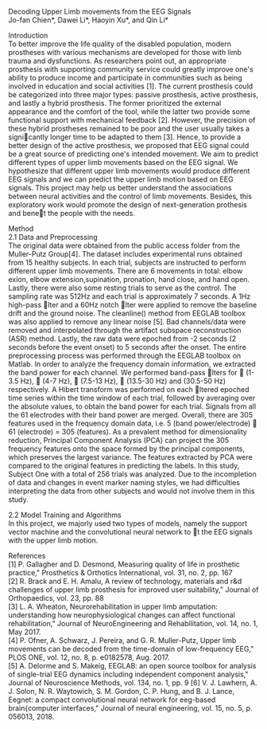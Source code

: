 Decoding Upper Limb movements from the EEG Signals<br>
Jo-fan Chien*, Dawei Li*, Haoyin Xu*, and Qin Li*

Introduction<br>
To better improve the life quality of the disabled population, modern prostheses with various mechanisms
are developed for those with limb trauma and dysfunctions. As researchers point out, an appropriate prosthesis
with supporting community service could greatly improve one's ability to produce income and participate
in communities such as being involved in education and social activities [1]. The current prosthesis could be
categorized into three major types: passive prosthesis, active prosthesis, and lastly a hybrid prosthesis. The
former prioritized the external appearance and the comfort of the tool, while the latter two provide some
functional support with mechanical feedback [2]. However, the precision of these hybrid prostheses remained
to be poor and the user usually takes a signicantly longer time to be adapted to them [3]. Hence, to provide
a better design of the active prosthesis, we proposed that EEG signal could be a great source of predicting
one's intended movement. We aim to predict different types of upper limb movements based on the EEG
signal. We hypothesize that different upper limb movements would produce different EEG signals and we
can predict the upper limb motion based on EEG signals. This project may help us better understand the
associations between neural activities and the control of limb movements. Besides, this exploratory work
would promote the design of next-generation prothesis and benet the people with the needs.

Method<br>
2.1 Data and Preprocessing<br>
The original data were obtained from the public access folder from the Muller-Putz Group[4]. The
dataset includes experimental runs obtained from 15 healthy subjects. In each trial, subjects are instructed
to perform different upper limb movements. There are 6 movements in total: elbow exion, elbow extension,supination, pronation, hand close, and hand open. Lastly, there were also some resting trials to serve as the control. The sampling rate was 512Hz and each trial is approximately 7 seconds.
A 1Hz high-pass lter and a 60Hz notch lter were applied to remove the baseline drift and the ground
noise. The cleanline() method from EEGLAB toolbox was also applied to remove any linear noise [5]. Bad
channels/data were removed and interpolated through the artifact subspace reconstruction (ASR) method.
Lastly, the raw data were epoched from -2 seconds (2 seconds before the event onset) to 5 seconds after the
onset. The entire preprocessing process was performed through the EEGLAB toolbox on Matlab.
In order to analyze the frequency domain information, we extracted the band power for each channel.
We performed band-pass lters for  (1-3.5 Hz),  (4-7 Hz),  (7.5-13 Hz),  (13.5-30 Hz) and 
 (30.5-50
Hz) respectively. A Hibert transform was performed on each ltered epoched time series within the time
window of each trial, followed by averaging over the absolute values, to obtain the band power for each trial.
Signals from all the 61 electrodes with their band power are merged. Overall, there are 305 features used in
the frequency domain data, i.e. 5 (band power/electrode)  61 (electrode) = 305 (features).
As a prevalent method for dimensionality reduction, Principal Component Analysis (PCA) can project
the 305 frequency features onto the space formed by the principal components, which preserves the largest
variance. The features extracted by PCA were compared to the original features in predicting the labels.
In this study, Subject One with a total of 256 trials was analyzed. Due to the incompletion of data and
changes in event marker naming styles, we had difficulties interpreting the data from other subjects and
would not involve them in this study.

2.2 Model Training and Algorithms<br>
In this project, we majorly used two types of models, namely the support vector machine and the
convolutional neural network to t the EEG signals with the upper limb motion.

References<br>
[1] P. Gallagher and D. Desmond, Measuring quality of life in prosthetic practice," Prosthetics
& Orthotics International, vol. 31, no. 2, pp. 167<br>
[2] R. Brack and E. H. Amalu, A review of technology, materials and r&d challenges of upper limb
prosthesis for improved user suitability," Journal of Orthopaedics, vol. 23, pp. 88<br>
[3] L. A. Wheaton, Neurorehabilitation in upper limb amputation: understanding how neurophysiological
changes can affect functional rehabilitation," Journal of NeuroEngineering and Rehabilitation, vol. 14,
no. 1, May 2017.<br>
[4] P. Ofner, A. Schwarz, J. Pereira, and G. R. Muller-Putz, Upper limb movements can be decoded from
the time-domain of low-frequency EEG," PLOS ONE, vol. 12, no. 8, p. e0182578, Aug. 2017. <br>
[5] A. Delorme and S. Makeig, EEGLAB: an open source toolbox for analysis of single-trial EEG dynamics
including independent component analysis," Journal of Neuroscience Methods, vol. 134, no. 1, pp. 9
[6] V. J. Lawhern, A. J. Solon, N. R. Waytowich, S. M. Gordon, C. P. Hung, and B. J. Lance, Eegnet:
a compact convolutional neural network for eeg-based brain{computer interfaces," Journal of neural
engineering, vol. 15, no. 5, p. 056013, 2018.<br>
